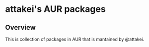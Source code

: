 # attakei's AUR packages

## Overview

This is collection of packages in AUR that is mantained by @attakei.
